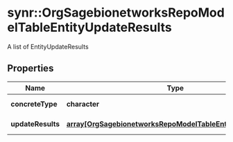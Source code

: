 # synr::OrgSagebionetworksRepoModelTableEntityUpdateResults

A list of EntityUpdateResults

## Properties
Name | Type | Description | Notes
------------ | ------------- | ------------- | -------------
**concreteType** | **character** |  | [Enum: [org.sagebionetworks.repo.model.table.EntityUpdateResults]] 
**updateResults** | [**array[OrgSagebionetworksRepoModelTableEntityUpdateResult]**](org.sagebionetworks.repo.model.table.EntityUpdateResult.md) | List of Results | [optional] 


